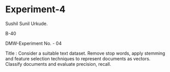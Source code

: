 # Experiment-4

Sushil Sunil Urkude.

B-40

DMW-Experiment No. - 04

Title : Consider a suitable text dataset. Remove stop words, apply stemming and feature selection techniques to represent documents as vectors. Classify documents and evaluate precision, recall.
